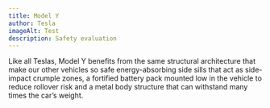 ```yaml
---
title: Model Y
author: Tesla
imageAlt: Test
description: Safety evaluation
---
```


Like all Teslas, Model Y benefits from the same structural 
architecture that make our other vehicles so safe energy-absorbing 
side sills that act as side-impact crumple zones, a fortified battery
pack mounted low in the vehicle to reduce rollover risk and a metal 
body structure that can withstand many times the car’s weight.